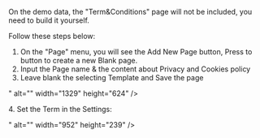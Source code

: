 <p>On the demo data, the "Term&amp;Conditions" page will not be included, you need to build it yourself.</p>
<p>Follow these steps below:&nbsp;</p>
<ol>
<li>On the "Page" menu, you will see the Add New Page button, Press to button to create a new Blank page.</li>
<li>Input the Page name &amp; the content about Privacy and Cookies policy</li>
<li>Leave blank the selecting Template and Save the page</li>
</ol>
<p>" alt="" width="1329" height="624" /></p>
<p>4. Set the Term in the Settings:&nbsp;&nbsp;</p>
<p>" alt="" width="952" height="239" /></p>
<p>&nbsp;</p>
